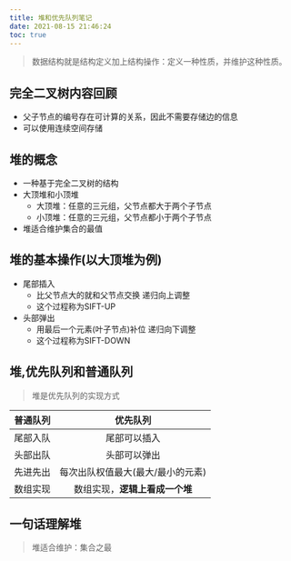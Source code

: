 ```yaml
---
title: 堆和优先队列笔记
date: 2021-08-15 21:46:24
toc: true
---
```


>数据结构就是结构定义加上结构操作：定义一种性质，并维护这种性质。

## 完全二叉树内容回顾
- 父子节点的编号存在可计算的关系，因此不需要存储边的信息
- 可以使用连续空间存储

## 堆的概念
- 一种基于完全二叉树的结构
- 大顶堆和小顶堆
  - 大顶堆：任意的三元组，父节点都大于两个子节点
  - 小顶堆：任意的三元组，父节点都小于两个子节点
- 堆适合维护集合的最值

## 堆的基本操作(以大顶堆为例)
- 尾部插入
  - 比父节点大的就和父节点交换 递归向上调整
  - 这个过程称为SIFT-UP
- 头部弹出
  - 用最后一个元素(叶子节点)补位 递归向下调整
  - 这个过程称为SIFT-DOWN

## 堆,优先队列和普通队列
>堆是优先队列的实现方式

| 普通队列 | 优先队列 |
|:------:|:-----:|
| 尾部入队 | 尾部可以插入 |
| 头部出队 | 头部可以弹出 |
| 先进先出 | 每次出队权值最大(最大/最小的元素) |
| 数组实现 | 数组实现，**逻辑上看成一个堆** |

## 一句话理解堆
>堆适合维护：集合之最
